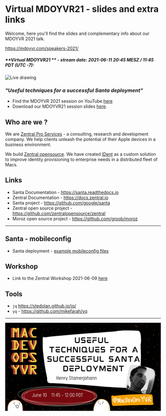 # Virtual MDOYVR21 - slides and extra links

Welcome, here you'll find the slides and complementary info about our MDOYVR 2021 talk.

<https://mdoyvr.com/speakers-2021/>

##### **Virtual MDOYVR21 ** - stream date: 2021-06-11 20:45 MESZ / 11:45 PDT (UTC -7):

![Live drawing](img/MacDevOpsYVR_drawing.jpg)

### _"Useful techniques for a successful Santa deployment"_

- Find the MDOYVR 2021 session on YouTube [here](https://www.youtube.com/channel/UCIZgKKNrG-ty72Bez8b2qHg)
- Download our MDOYVR21 session slides [here](./pdf/MDOYVR21_santa_deployment.pdf).

## Who are we ?

We are [Zentral Pro Services](https://www.zentral.pro/) - a consulting, research and development company.
We help clients unleash the potential of their Apple devices in a business environment.

We build [Zentral opensource](https://github.com/zentralopensource/zentral/zentral).
We have created [IDent](https://www.ident.help) as a custom solution to improve identity provisioning to enterprise needs in a distributed fleet of Macs.

## Links


- Santa Documentation - <https://santa.readthedocs.io>
- Zentral Documentation - <https://docs.zentral.io>
- Santa project - <https://github.com/google/santa> 
- Zentral open source project - <https://github.com/zentralopensource/zentral>
- Moroz open source project - <https://github.com/groob/moroz>

---

## Santa - mobileconfig

- Santa deployment - [example mobileconfig files](https://github.com/google/santa/tree/ad1868a50fb88b7741e596f6ddf26843921edd27/docs/deployment)

## Workshop

- Link to the Zentral Workshop 2021-06-09 [here](https://www.youtube.com/watch?v=1clfgMV0qSg&t=1462s)

## Tools

- `jq` <https://stedolan.github.io/jq/>
- `yq` - <https://github.com/mikefarah/yq>

---

![Useful techniques for a successful Santa deployment](img/session_intro.png)
